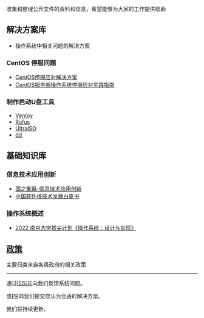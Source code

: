 收集和整理公开文件的资料和信息，希望能够为大家的工作提供帮助

## 解决方案库

- 操作系统中相关问题的解决方案

### CentOS 停服问题

- [CentOS停服应对解决方案](https://www.kylinos.cn/support/document/53.html)
- [CentOS服务器操作系统停服应对实践指南](https://docs.qq.com/pdf/DUU9CTk94ZkZjSHlE)
  
### 制作启动U盘工具

- [Ventoy](https://www.ventoy.net/cn/index.html)
- [Rufus](http://rufus.ie/zh/)
- [UltraISO](https://cn.ultraiso.net/)
- [dd](https://www.gnu.org/software/coreutils/manual/html_node/dd-invocation.html#dd-invocation)

## 基础知识库

### 信息技术应用创新

- [国之重器-信息技术应用创新](https://www.bilibili.com/video/BV1Wi4y1C7jh?share_source=copy_web)
- [中国软件根技术发展白皮书](https://kdocs.cn/l/cfji8c2tjvF1)

### 操作系统概述

- [2022 南京大学拔尖计划《操作系统：设计与实现》](https://www.bilibili.com/video/BV1Cm4y1d7Ur?share_source=copy_web)

## [政策](政策/README.md)

主要归类来自各级政府的相关政策

---

通过[ISSUE](https://gitee.com/kylinos_fj/doc/issues)向我们反馈系统问题。

或[PR](https://gitee.com/kylinos_fj/doc/pulls)向我们提交您认为合适的解决方案。

我们将持续更新。
